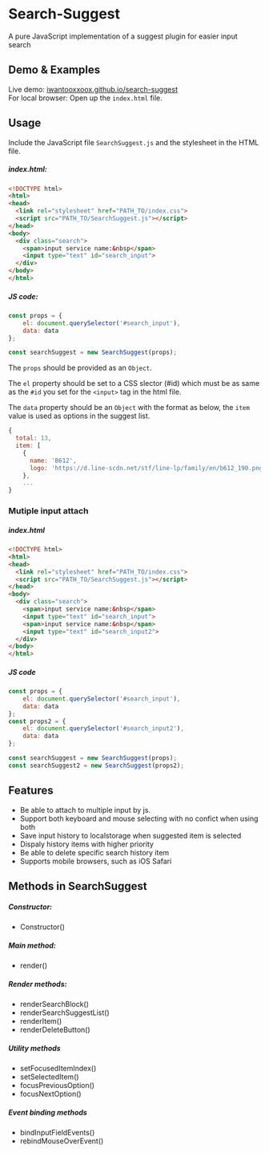 Search-Suggest
==============

A pure JavaScript implementation of a suggest plugin for easier
input search

## Demo & Examples
Live demo: [iwantooxxoox.github.io/search-suggest](https://iwantooxxoox.github.io/search-suggest/)  
For local browser: Open up the `index.html` file.  

## Usage
Include the JavaScript file `SearchSuggest.js` and the stylesheet in the HTML file.

##### index.html:
```html
<!DOCTYPE html>
<html>
<head>
  <link rel="stylesheet" href="PATH_TO/index.css">
  <script src="PATH_TO/SearchSuggest.js"></script>
</head>
<body>
  <div class="search">
    <span>input service name:&nbsp</span>
    <input type="text" id="search_input">
  </div>
</body>
</html>
```

##### JS code:
```javascript
const props = {
    el: document.querySelector('#search_input'),
    data: data
};

const searchSuggest = new SearchSuggest(props);

```

The `props` should be provided as an `Object`.  

The `el` property should be set to a CSS slector (#id) which must be as same as the `#id` you set for the `<input>` tag in the html file.  

The `data` property should be an `Object` with the format as below, the `item` value is used as options in the suggest list.  

```javascript
{
  total: 13,
  item: [
    {
      name: 'B612',
      logo: 'https://d.line-scdn.net/stf/line-lp/family/en/b612_190.png'
    },
    ...
}
```
### Mutiple input attach
##### index.html
```html
<!DOCTYPE html>
<html>
<head>
  <link rel="stylesheet" href="PATH_TO/index.css">
  <script src="PATH_TO/SearchSuggest.js"></script>
</head>
<body>
  <div class="search">
    <span>input service name:&nbsp</span>
    <input type="text" id="search_input">
    <span>input service name:&nbsp</span>
    <input type="text" id="search_input2">
  </div>
</body>
</html>
```

##### JS code
```javascript
const props = {
    el: document.querySelector('#search_input'),
    data: data
};
const props2 = {
    el: document.querySelector('#search_input2'),
    data: data
};

const searchSuggest = new SearchSuggest(props);
const searchSuggest2 = new SearchSuggest(props2);
```

## Features
- Be able to attach to multiple input by js.
- Support both keyboard and mouse selecting with no confict when using both
- Save input history to localstorage when suggested item is selected
- Dispaly history items with higher priority
-  Be able to delete specific search history item
- Supports mobile browsers, such as iOS Safari

## Methods in SearchSuggest
##### Constructor:
- Constructor()
##### Main method:
- render()
##### Render methods:
- renderSearchBlock()
- renderSearchSuggestList()
- renderItem()
- renderDeleteButton()
##### Utility methods
- setFocusedItemIndex()
- setSelectedItem()
- focusPreviousOption()
- focusNextOption()
##### Event binding methods
- bindInputFieldEvents()
- rebindMouseOverEvent()







